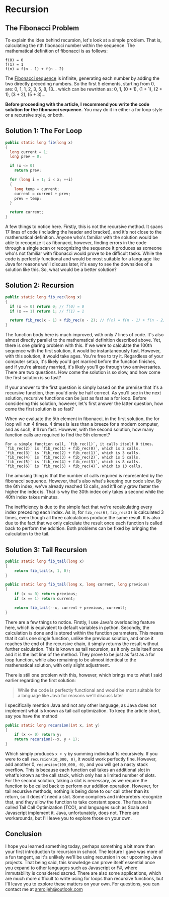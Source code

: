# Recursion

## The Fibonacci Problem

To explain the idea behind recursion, let's look at a simple problem. That is, calculating the nth fibonacci number within the sequence. The mathematical definition of fibonacci is as follows:
```
f(0) = 0
f(1) = 1
f(n) = f(n - 1) + f(n - 2)
```
The [Fibonacci sequence](https://oeis.org/A000045) is infinite, generating each number by adding the two directly preceding numbers. So the first 5 elements, starting from 0, are: 0, 1, 1, 2, 3, 5, 8, 13... which can be rewritten as: 0, 1, (0 + 1), (1 + 1), (2 + 1), (3 + 2), (5 + 3)...

**Before proceeding with the article, I recommend you write the code solution for the fibonacci sequence.** You may do it in either a for loop style or a recursive style, or both. 

## Solution 1: The For Loop
```java
public static long fib(long x)
{
  long current = 1;
  long prev = 0;

  if (x <= 0)
    return prev;

  for (long i = 1; i < x; ++i)
  {
    long temp = current;
    current = current + prev;
    prev = temp;
  }

  return current;
}
```
A few things to notice here. Firstly, this is not the recursive method. It spans 17 lines of code (including the header and bracket), and it's not close to the mathematical definition. Anyone who's familiar with the solution would be able to recognize it as fibonacci, however, finding errors in the code through a single scan or recognizing the sequence it produces as someone who's not familiar with fibonacci would prove to be difficult tasks. While the code is perfectly functional and would be most suitable for a language like Java for reasons we'll discuss later, it's easy to see the downsides of a solution like this. So, what would be a better solution?

## Solution 2: Recursion
```java
public static long fib_rec(long x)
{
  if (x <= 0) return 0; // f(0) = 0
  if (x == 1) return 1; // f(1) = 1

  return fib_rec(x - 1) + fib_rec(x - 2); // f(n) = f(n - 1) + f(n - 2)
}
```
The function body here is much improved, with only 7 lines of code. It's also almost directly parallel to the mathematical definition described above. Yet, there is one glaring problem with this. If we were to calculate the 100th sequence with the first solution, it would be instantaneously fast. However, with this solution, it would take ages. You're free to try it. Regardless of your computer setup, it's likely you'd get married before the function finishes, and if you're already married, it's likely you'll go through two anniversaries. There are two questions. How come the solution is so slow, and how come the first solution is so fast?

If your answer to the first question is simply based on the premise that it's a recursive function, then you'd only be half correct. As you'll see in the next solution, recursive functions can be just as fast as a for loop. Before considering this solution, however, let's first answer the latter question, how come the first solution is so fast?

When we evaluate the 5th element in fibonacci, in the first solution, the for loop will run 4 times. 4 times is less than a breeze for a modern computer, and as such, it'll run fast. However, with the second solution, how many function calls are required to find the 5th element?

```
For a simple function call, `fib_rec(1)`, it calls itself 0 times.
`fib_rec(2)` is `fib_rec(1) + fib_rec(0)`, which is 2 calls.
`fib_rec(3)` is `fib_rec(2) + fib_rec(1)`, which is 3 calls.
`fib_rec(4)` is `fib_rec(3) + fib_rec(2)`, which is 5 calls.
`fib_rec(5)` is `fib_rec(4) + fib_rec(3)`, which is 8 calls.
`fib_rec(6)` is `fib_rec(5) + fib_rec(4)`, which is 13 calls.
```

The amusing thing is that the number of calls required is represented by the fibonacci sequence. However, that's also what's keeping our code slow. By the 6th index, we've already reached 13 calls, and it'll only grow faster the higher the index is. That is why the 30th index only takes a second while the 40th index takes minutes.

The inefficiency is due to the simple fact that we're recalculating every index preceding each index. As in, for `fib_rec(6)`, `fib_rec(3)` is calculated 3 times, even though all three calculations produce the same result. It is also due to the fact that we only calculate the result once each function is called back to perform the addition. Both problems can be fixed by bringing the calculation to the tail.

## Solution 3: Tail Recursion
```java
public static long fib_tail(long x)
{
	return fib_tail(x, 1, 0);
}

public static long fib_tail(long x, long current, long previous)
{
	if (x <= 0) return previous;
	if (x == 1) return current;

	return fib_tail(--x, current + previous, current);
}
```
There are a few things to notice. Firstly, I use Java's overloading feature here, which is equivalent to default variables in python. Secondly, the calculation is done and is stored within the function parameters. This means that it calls one single function, unlike the previous solution, and once it reaches the end of the recursive chain, it simply returns the result without further calculation. This is known as tail recursion, as it only calls itself once and it is the last line of the method. They prove to be just as fast as a for loop function, while also remaining to be almost identical to the mathematical solution, with only slight adjustment.

There is still one problem with this, however, which brings me to what I said earlier regarding the first solution:
> While the code is perfectly functional and would be most suitable for a language like Java for reasons we'll discuss later

I specifically mention Java and not any other language, as Java does not implement what is known as tail call optimization. To keep the article short, say you have the method
```java
public static long recursion(int x, int y)
{
	if (x <= 0) return y;
	return recursion(--x, y + 1);
}
```
Which simply produces `x + y` by summing individual 1s recursively. If you were to call `recursion(10_000, 0)`, it would work perfectly fine. However, add another 0, `recursion(100_000, 0)`, and you will get a nasty stack overflow. This is because each function call takes an additional slot in what's known as the call stack, which only has a limited number of slots. For the second solution, taking a slot is necessary, as we require the function to be called back to perform our addition operation. However, for tail recursive methods, nothing is being done to our call other than its return, so it doesn't need a slot. Some compilers and interpreters recognize that, and they allow the function to take constant space. The feature is called Tail Call Optimization (TCO), and languages such as Scala and Javascript implement it. Java, unfortunately, does not. There are workarounds, but I'll leave you to explore those on your own.

## Conclusion
I hope you learned something today, perhaps something a bit more than your first introduction to recursion in school. The lecture I gave was more of a fun tangent, as it's unlikely we'll be using recursion in our upcoming Java projects. That being said, this knowledge can prove itself essential once you expand to other languages such as Javascript  or F#, where immutability is considered sacred. There are also some applications, which are much more difficult to write using for loops than recursive functions, but I'll leave you to explore these matters on your own. For questions, you can contact me at amrojjeh@outlook.com
